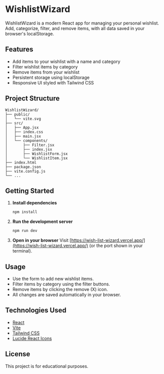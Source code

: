# WishlistWizard

WishlistWizard is a modern React app for managing your personal wishlist. Add, categorize, filter, and remove items, with all data saved in your browser's localStorage.

## Features

- Add items to your wishlist with a name and category
- Filter wishlist items by category
- Remove items from your wishlist
- Persistent storage using localStorage
- Responsive UI styled with Tailwind CSS

## Project Structure

```
WishlistWizard/
├── public/
│   └── vite.svg
├── src/
│   ├── App.jsx
│   ├── index.css
│   ├── main.jsx
│   └── components/
│       ├── Filter.jsx
│       ├── index.jsx
│       ├── WishlistForm.jsx
│       └── WishlistItem.jsx
├── index.html
├── package.json
├── vite.config.js
└── ...
```

## Getting Started

1. **Install dependencies**

   ```sh
   npm install
   ```

2. **Run the development server**

   ```sh
   npm run dev
   ```

3. **Open in your browser**
   Visit [https://wish-list-wizard.vercel.app/](https://wish-list-wizard.vercel.app/) (or the port shown in your terminal).

## Usage

- Use the form to add new wishlist items.
- Filter items by category using the filter buttons.
- Remove items by clicking the remove (X) icon.
- All changes are saved automatically in your browser.

## Technologies Used

- [React](https://react.dev/)
- [Vite](https://vitejs.dev/)
- [Tailwind CSS](https://tailwindcss.com/)
- [Lucide React Icons](https://lucide.dev/icons/)

## License

This project is for educational purposes.
